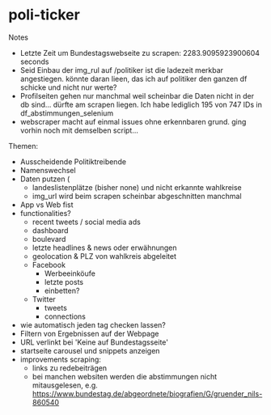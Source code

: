 # poli-ticker

Notes
- Letzte Zeit um Bundestagswebseite zu scrapen:  2283.9095923900604 seconds
- Seid Einbau der img_rul auf /politiker ist die ladezeit merkbar angestiegen. könnte daran lieen, das ich auf politiker den ganzen df schicke und nicht nur werte?
- Profilseiten gehen nur manchmal weil scheinbar die Daten nicht in der db sind... dürfte am scrapen liegen. Ich habe lediglich 195 von 747 IDs in df_abstimmungen_selenium
- webscraper macht auf einmal issues ohne erkennbaren grund. ging vorhin noch mit demselben script...

Themen:
- Ausscheidende Politiktreibende
- Namenswechsel 
- Daten putzen (
  - landeslistenplätze (bisher none) und nicht erkannte wahlkreise
  - img_url wird beim scrapen scheinbar abgeschnitten manchmal 
- App vs Web fist
- functionalities?
  - recent tweets / social media ads
  - dashboard
  - boulevard
  - letzte headlines & news oder erwähnungen
  - geolocation & PLZ von wahlkreis abgeleitet
  - Facebook
    - Werbeeinköufe
    - letzte posts 
    - einbetten?
  - Twitter
    - tweets
    - connections
- wie automatisch jeden tag checken lassen?
- Filtern von Ergebnissen auf der Webpage
- URL verlinkt bei 'Keine auf Bundestagsseite'
- startseite carousel und snippets anzeigen
- improvements scraping: 
  - links zu redebeiträgen
  - bei manchen websiten werden die abstimmungen nicht mitausgelesen, e.g. https://www.bundestag.de/abgeordnete/biografien/G/gruender_nils-860540

